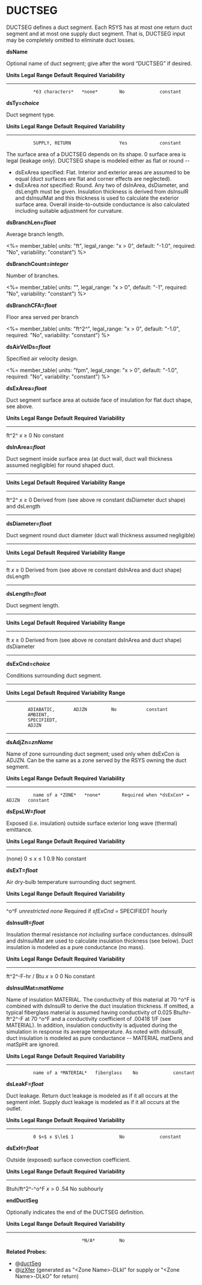 # DUCTSEG

DUCTSEG defines a duct segment. Each RSYS has at most one return duct segment and at most one supply duct segment. That is, DUCTSEG input may be completely omitted to eliminate duct losses.

**dsName**

Optional name of duct segment; give after the word “DUCTSEG” if desired.

  **Units**   **Legal Range**   **Default**   **Required**   **Variability**
  ----------- ----------------- ------------- -------------- -----------------
              *63 characters*   *none*        No             constant


**dsTy=*choice***

Duct segment type.

  **Units**   **Legal Range**   **Default**   **Required**   **Variability**
  ----------- ----------------- ------------- -------------- -----------------
              SUPPLY, RETURN                  Yes            constant

The surface area of a DUCTSEG depends on its shape. 0 surface area is legal (leakage only). DUCTSEG shape is modeled either as flat or round --

-   dsExArea specified: Flat. Interior and exterior areas are assumed to be equal (duct surfaces are flat and corner effects are neglected).
-   dsExArea *not* specified: Round. Any two of dsInArea, dsDiameter, and dsLength must be given. Insulation thickness is derived from dsInsulR and dsInsulMat and this thickness is used to calculate the exterior surface area. Overall inside-to-outside conductance is also calculated including suitable adjustment for curvature.

**dsBranchLen=*float***

Average branch length.

<%= member_table(
  units: "ft",
  legal_range: "x $>$ 0",
  default: "-1.0",
  required: "No",
  variability: "constant") %>

**dsBranchCount=*integer***

Number of branches.

<%= member_table(
  units: "",
  legal_range: "x $>$ 0",
  default: "-1",
  required: "No",
  variability: "constant") %>

**dsBranchCFA=*float***

Floor area served per branch

<%= member_table(
  units: "ft^2^",
  legal_range: "x $>$ 0",
  default: "-1.0",
  required: "No",
  variability: "constant") %>

**dsAirVelDs=*float***

Specified air velocity design.

<%= member_table(
  units: "fpm",
  legal_range: "x $>$ 0",
  default: "-1.0",
  required: "No",
  variability: "constant") %>

**dsExArea=*float***

Duct segment surface area at outside face of insulation for flat duct shape, see above.

  **Units**   **Legal Range**   **Default**   **Required**   **Variability**
  ----------- ----------------- ------------- -------------- -----------------
  ft^2^       *x* $\ge$ 0                     No             constant

**dsInArea=*float***

Duct segment inside surface area (at duct wall, duct wall thickness assumed negligible) for round shaped duct.

  -----------------------------------------------------------------
  **Units** **Legal**   **Default**   **Required**  **Variability**
            **Range**
  --------- ----------- ------------- ------------- ---------------
  ft^2^     *x* $\ge$ 0 Derived from  (see above re constant
                         dsDiameter   duct shape)       
                         and dsLength

  -----------------------------------------------------------------

**dsDiameter=*float***

Duct segment round duct diameter (duct wall thickness assumed negligible)

  ----------------------------------------------------------------
  **Units** **Legal**   **Default**  **Required**  **Variability**
            **Range**
  --------- ----------- ------------ ------------- ---------------
  ft        *x* $\ge$ 0 Derived from (see above re constant
                        dsInArea and          duct shape)       
                        dsLength

  ----------------------------------------------------------------

**dsLength=*float***

Duct segment length.

  ----------------------------------------------------------------
  **Units** **Legal**   **Default**  **Required**  **Variability**
            **Range**
  --------- ----------- ------------ ------------- ---------------
  ft        *x* $\ge$ 0 Derived from (see above re constant
                        dsInArea and duct shape)       
                        dsDiameter

  ----------------------------------------------------------------

**dsExCnd=*choice***

Conditions surrounding duct segment.

  ------------------------------------------------------------------
  **Units** **Legal**   **Default**    **Required**  **Variability**
            **Range**
  --------- ----------- -------------  ------------- ---------------
            ADIABATIC,       ADJZN         No           constant
            AMBIENT,                                      
            SPECIFIEDT,                                   
            ADJZN                                         

  ------------------------------------------------------------------

**dsAdjZn=*znName***

Name of zone surrounding duct segment; used only when dsExCon is ADJZN. Can be the same as a zone served by the RSYS owning the duct segment.

  **Units**   **Legal Range**    **Default**   **Required**                      **Variability**
  ----------- ------------------ ------------- --------------------------------- -----------------
              name of a *ZONE*   *none*        Required when *dsExCon* = ADJZN   constant

**dsEpsLW=*float***

Exposed (i.e. insulation) outside surface exterior long wave (thermal) emittance.

  **Units**   **Legal Range**       **Default**   **Required**   **Variability**
  ----------- --------------------- ------------- -------------- -----------------
  (none)      0 $\le$ *x* $\le$ 1   0.9           No             constant

**dsExT=*float***

Air dry-bulb temperature surrounding duct segment. <!-- TODO: what is humidity? -->

  **Units**   **Legal Range**   **Default**   **Required**                         **Variability**
  ----------- ----------------- ------------- ------------------------------------ -----------------
  ^o^F        *unrestricted*    *none*        Required if *sfExCnd* = SPECIFIEDT   hourly


**dsInsulR=*float***

Insulation thermal resistance *not including* surface conductances. dsInsulR and dsInsulMat are used to calculate insulation thickness (see below).  Duct insulation is modeled as a pure conductance (no mass).

  **Units**          **Legal Range**   **Default**   **Required**   **Variability**
  ------------------ ----------------- ------------- -------------- -----------------
  ft^2^-F-hr / Btu   *x* $\ge$ 0       0             No             constant

**dsInsulMat=*matName***

Name of insulation MATERIAL. The conductivity of this material at 70 ^o^F is combined with dsInsulR to derive the duct insulation thickness. If omitted, a typical fiberglass material is assumed having conductivity of 0.025 Btu/hr-ft^2^-F at 70 ^o^F and a conductivity coefficient of .00418 1/F (see MATERIAL). In addition, insulation conductivity is adjusted during the simulation in response its average temperature.  As noted with dsInsulR, duct insulation is modeled as pure conductance -- MATERIAL matDens and matSpHt are ignored.

  **Units**   **Legal Range**        **Default**   **Required**   **Variability**
  ----------- ---------------------- ------------- -------------- -----------------
              name of a *MATERIAL*   fiberglass    No             constant

**dsLeakF=*float***

Duct leakage. Return duct leakage is modeled as if it all occurs at the segment inlet. Supply duct leakage is modeled as if it all occurs at the outlet.

  **Units**   **Legal Range**   **Default**   **Required**   **Variability**
  ----------- ----------------- ------------- -------------- -----------------
              0 $<$ x $\le$ 1                 No             constant

**dsExH=*float***

Outside (exposed) surface convection coefficient.

  **Units**         **Legal Range**   **Default**   **Required**   **Variability**
  ----------------- ----------------- ------------- -------------- -----------------
  Btuh/ft^2^-^o^F   *x* $>$ 0         .54           No             subhourly

**endDuctSeg**

Optionally indicates the end of the DUCTSEG definition.

  **Units**   **Legal Range**   **Default**   **Required**   **Variability**
  ----------- ----------------- ------------- -------------- -----------------
                                *N/A*         No             

**Related Probes:**

- @[ductSeg](#p_ductseg)
- @[izXfer](#p_izxfer) (generated as "\<Zone Name\>-DLkI" for supply or "\<Zone Name\>-DLkO" for return)
